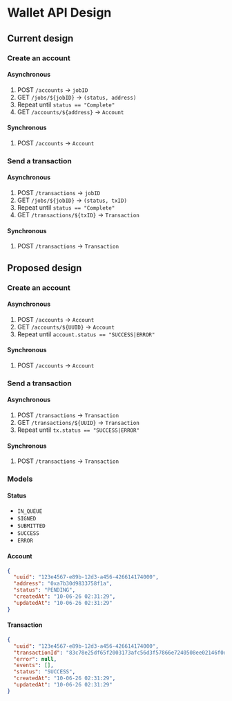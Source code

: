 # Wallet API Design

## Current design

### Create an account

#### Asynchronous

1. POST `/accounts` -> `jobID`
2. GET `/jobs/${jobID}` -> `(status, address)`
3. Repeat until `status == "Complete"`
4. GET `/accounts/${address}` -> `Account`

#### Synchronous

1. POST `/accounts` -> `Account`

### Send a transaction

#### Asynchronous

1. POST `/transactions` -> `jobID`
2. GET `/jobs/${jobID}` -> `(status, txID)`
3. Repeat until `status == "Complete"`
4. GET `/transactions/${txID}` -> `Transaction`

#### Synchronous

1. POST `/transactions` -> `Transaction`

## Proposed design

### Create an account

#### Asynchronous

1. POST `/accounts` -> `Account`
2. GET `/accounts/${UUID}` -> `Account`
3. Repeat until `account.status == "SUCCESS|ERROR"`

#### Synchronous

1. POST `/accounts` -> `Account`

### Send a transaction

#### Asynchronous

1. POST `/transactions` -> `Transaction`
2. GET `/transactions/${UUID}` -> `Transaction`
3. Repeat until `tx.status == "SUCCESS|ERROR"`

#### Synchronous

1. POST `/transactions` -> `Transaction`

### Models

#### Status

- `IN_QUEUE`
- `SIGNED`
- `SUBMITTED`
- `SUCCESS`
- `ERROR`

#### Account

```json
{
  "uuid": "123e4567-e89b-12d3-a456-426614174000",
  "address": "0xa7b30d9833758f1a",
  "status": "PENDING",
  "createdAt": "10-06-26 02:31:29",
  "updatedAt": "10-06-26 02:31:29"
}
```

#### Transaction

```json
{
  "uuid": "123e4567-e89b-12d3-a456-426614174000",
  "transactionId": "83c78e25df65f2003173afc56d3f57866e7240508ee02146f0d6ca584b5579f7",
  "error": null,
  "events": [],
  "status": "SUCCESS",
  "createdAt": "10-06-26 02:31:29",
  "updatedAt": "10-06-26 02:31:29"
}
```
